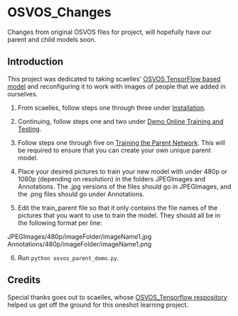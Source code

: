 # OSVOS_Changes
Changes from original OSVOS files for project, will hopefully have our parent and child models soon.

## Introduction
This project was dedicated to taking scaelles' [OSVOS TensorFlow based model](https://github.com/scaelles/OSVOS-TensorFlow) and reconfiguring it to work with images of people that we added in ourselves.

1. From scaelles, follow steps one through three under [Installation](https://github.com/scaelles/OSVOS-TensorFlow#installation).

2. Continuing, follow steps one and two under [Demo Online Training and Testing](https://github.com/scaelles/OSVOS-TensorFlow#demo-online-training-and-testing).

3. Follow steps one through five on [Training the Parent Network](https://github.com/scaelles/OSVOS-TensorFlow#training-the-parent-network-optional). This will be required to ensure that you can create your own unique parent model.

4. Place your desired pictures to train your new model with under 480p or 1080p (depending on resolution) in the folders JPEGImages and Annotations. The .jpg versions of the files should go in JPEGImages, and the .png files should go under Annotations.

5. Edit the train_parent file so that it only contains the file names of the pictures that you want to use to train the model. They should all be in the following format per line:

  JPEGImages/480p/imageFolder/imageName1.jpg Annotations/480p/imageFolder/imageName1.png

6. Run ```python osvos_parent_demo.py```.



## Credits

Special thanks goes out to scaelles, whose [OSVOS_Tensorflow respository](https://github.com/scaelles/OSVOS-TensorFlow) helped us get off the ground for this oneshot learning project.
